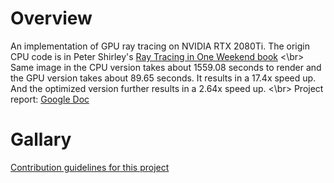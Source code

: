 # Overview
An implementation of GPU ray tracing on NVIDIA RTX 2080Ti. The origin CPU code is in Peter Shirley's 
[Ray Tracing in One Weekend book](https://raytracing.github.io/books/RayTracingInOneWeekend.html) <\br>
Same image in the CPU version takes about 1559.08 seconds to render and the GPU version takes about 89.65 seconds. 
It results in a 17.4x speed up. And the optimized version further results in a 2.64x speed up. <\br>
Project report: [Google Doc](https://docs.google.com/document/d/1Vn1uWVYVuFz_-aaSXAt4Z4GZcK2T2EoMx00ITAH-ADI/edit)

# Gallary 
[Contribution guidelines for this project](docs/CONTRIBUTING.md)
